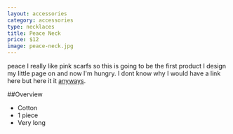 ```yaml
---
layout: accessories
category: accessories
type: necklaces
title: Peace Neck
price: $12
image: peace-neck.jpg
---
```


peace I really like pink scarfs so this is going to be the first product I design my little page on and now I'm hungry. I dont know why I would have a link here but here it it [anyways](http://en.wikipedia.org/wiki/anyways).

##Overview

- Cotton
- 1 piece 
- Very long